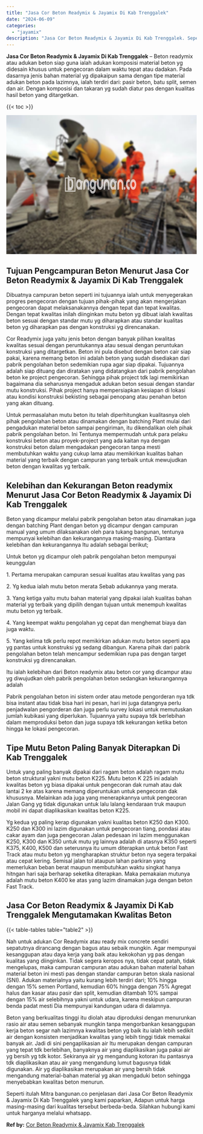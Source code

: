 ```yaml
---
title: "Jasa Cor Beton Readymix & Jayamix Di Kab Trenggalek"
date: "2024-06-09"
categories: 
  - "jayamix"
description: "Jasa Cor Beton Readymix & Jayamix Di Kab Trenggalek. Seperti itulah Mitra bangunan.co penjelasan dari Jasa Cor Beton Readymix & Jayamix Di Kab Trenggalek yan..."
---
```


**Jasa Cor Beton Readymix & Jayamix Di Kab Trenggalek** – Beton readymix atau adukan beton siap guna ialah adukan komposisi material beton yg didesain khusus untuk pengecoran dalam waktu tepat atau dadakan. Pada dasarnya jenis bahan material yg dipakaipun sama dengan tipe material adukan beton pada lazimnya, ialah terdiri dari: pasir beton, batu split, semen dan air. Dengan komposisi dan takaran yg sudah diatur pas dengan kualitas hasil beton yang ditargetkan.

{{< toc >}}

![Jasa Cor Beton Readymix & Jayamix Di Kab Trenggalek](/images/jasa-cor-readymix-30.png)

## Tujuan Pengcampuran Beton Menurut Jasa Cor Beton Readymix & Jayamix Di Kab Trenggalek

Dibuatnya campuran beton seperti ini tujuannya ialah untuk menyegerakan progres pengecoran dengan tujuan pihak-pihak yang akan mengerjakan pengecoran dapat melaksanakannya dengan tepat dan tepat kwalitas. Dengan tepat kwalitas inilah diinginkan mutu beton yg dibuat ialah kwalitas beton sesuai dengan standar mutu yg diharapkan atau standar kualitas beton yg diharapkan pas dengan konstruksi yg direncanakan.

Cor Readymix juga yaitu jenis beton dengan banyak pilihan kwalitas kwalitas sesuai dengan peruntukannya atau sesuai dengan peruntukan konstruksi yang ditargetkan. Beton ini pula disebut dengan beton cair siap pakai, karena memang beton ini adalah beton yang sudah disediakan dari pabrik pengolahan beton sedemikian rupa agar siap dipakai. Tujuannya adalah siap dituang dan diratakan yang didatangkan dari pabrik pengolahan beton ke project pengecoran. Sehingga pihak project tdk lagi memikirkan bagaimana dia seharusnya mengaduk adukan beton sesuai dengan standar mutu konstruksi. Pihak project hanya mempersiapkan kesiapan di lokasi atau kondisi konstruksi bekisting sebagai penopang atau penahan beton yang akan dituang.

Untuk permasalahan mutu beton itu telah diperhitungkan kualitasnya oleh pihak pengolahan beton atau dinamakan dengan batching Plant mulai dari pengadukan material beton sampai pengiriman, itu dikendalikan oleh pihak pabrik pengolahan beton. Ini Tentunya mempermudah untuk para pelaku konstruksi beton atau proyek-project yang ada kaitan nya dengan konstruksi beton dalam mengadakan pengecoran tanpa mesti membutuhkan waktu yang cukup lama atau memikirkan kualitas bahan material yang terbaik dengan campuran yang terbaik untuk mewujudkan beton dengan kwalitas yg terbaik.

## Kelebihan dan Kekurangan Beton readymix Menurut Jasa Cor Beton Readymix & Jayamix Di Kab Trenggalek

Beton yang dicampur melalui pabrik pengolahan beton atau dinamakan juga dengan batching Plant dengan beton yg dicampur dengan campuran manual yang umum dilaksanakan oleh para tukang bangunan, tentunya mempunyai kelebihan dan kekurangannya masing-masing. Diantara kelebihan dan kekurangannya Itu adalah sebagai berikut;

Untuk beton yg dicampur oleh pabrik pengolahan beton mempunyai keunggulan

1\. Pertama merupakan campuran sesuai kualitas atau kwalitas yang pas

2\. Yg kedua ialah mutu beton merata Sebab adukannya yang merata.

3\. Yang ketiga yaitu mutu bahan material yang dipakai ialah kualitas bahan material yg terbaik yang dipilih dengan tujuan untuk menempuh kwalitas mutu beton yg terbaik.

4\. Yang keempat waktu pengolahan yg cepat dan menghemat biaya dan juga waktu.

5\. Yang kelima tdk perlu repot memikirkan adukan mutu beton seperti apa yg pantas untuk konstruksi yg sedang dibangun. Karena pihak dari pabrik pengolahan beton telah mencampur sedemikian rupa pas dengan target konstruksi yg direncanakan.

Itu ialah kelebihan dari Beton readymix atau beton cor yang dicampur atau yg diwujudkan oleh pabrik pengolahan beton sedangkan kekurangannya adalah

Pabrik pengolahan beton ini sistem order atau metode pengorderan nya tdk bisa instant atau tidak bisa hari ini pesan, hari ini juga datangnya perlu penjadwalan pengorderan dan juga perlu survey lokasi untuk memutuskan jumlah kubikasi yang diperlukan. Tujuannya yaitu supaya tdk berlebihan dalam memproduksi beton dan juga supaya tdk kekurangan ketika beton hingga ke lokasi pengecoran.

## Tipe Mutu Beton Paling Banyak Diterapkan Di Kab Trenggalek

Untuk yang paling banyak dipakai dari ragam beton adalah ragam mutu beton struktural yakni mutu beton K225. Mutu beton K 225 ini adalah kwalitas beton yg biasa dipakai untuk pengecoran dak rumah atau dak lantai 2 ke atas karena memang diperuntukan untuk pengecoran dak khususnya. Melainkan ada juga yang menerapkannya untuk pengecoran Jalan Gang yg tidak digunakan untuk lalu lalang kendaraan truk maupun mobil ini dapat diaplikasikan kwalitas beton K225.

Yg kedua yg paling kerap digunakan yakni kualitas beton K250 dan K300. K250 dan K300 ini lazim digunakan untuk pengecoran tiang, pondasi atau cakar ayam dan juga pengecoran Jalan pedesaan ini lazim menggunakan K250, K300 dan K350 untuk mutu yg lainnya adalah di atasnya K350 seperti K375, K400, K500 dan seterusnya itu umum diterapkan untuk beton Fast Track atau mutu beton yg mengharapkan struktur beton nya segera terpakai atau cepat kering. Semisal jalan tol ataupun lahan parkiran yang memerlukan beban berat maupun membutuhkan waktu singkat hanya hitngan hari saja berharap seketika diterapkan. Maka pemakaian mutunya adalah mutu beton K400 ke atas yang lazim dinamakan juga dengan beton Fast Track.

## Jasa Cor Beton Readymix & Jayamix Di Kab Trenggalek Mengutamakan Kwalitas Beton

{{< table-tables table="table2" >}}

Nah untuk adukan Cor Readymix atau ready mix concrete sendiri sepatutnya dirancang dengan bagus atau sebaik mungkin. Agar mempunyai kesanggupan atau daya kerja yang baik atau kekokohan yg pas dengan kualitas yang diinginkan. Tidak segera keropos nya, tidak cepat patah, tidak mengelupas, maka campuran campuran atau adukan bahan material bahan material beton ini mesti pas dengan standar campuran beton skala nasional (SNI). Adukan materialnya yaitu kurang lebih terdiri dari; 10% hingga dengan 15% semen Portland, kemudian 60% hingga dengan 75% Agregat halus dan kasar atau pasir dan split, kemudian ditambah 10% sampai dengan 15% air selebihnya yakni untuk udara, karena meskipun campuran benda padat mesti Dia mempunyai kandungan udara di dalamnya.

Beton yang berkualitas tinggi itu diolah atau diproduksi dengan menurunkan rasio air atau semen sebanyak mungkin tanpa mengorbankan kesanggupan kerja beton segar nah lazimnya kwalitas beton yg baik itu ialah lebih sedikit air dengan konsisten menjadikan kwalitas yang lebih tinggi tidak memakai banyak air. Jadi di sini pengaplikasian air Itu merupakan dengan campuran yang tepat tdk berlebihan, banyaknya air yang diaplikasikan juga pakai air yg bersih yg tdk kotor. Sekiranya air yg mengandung kotoran itu pantasnya tdk diaplikasikan atau air yang mengandung lumut bagusnya tidak digunakan. Air yg diaplikasikan merupakan air yang bersih tidak mengandung material-bahan material yg akan mengaduki beton sehingga menyebabkan kwalitas beton menurun.

Seperti itulah Mitra bangunan.co penjelasan dari Jasa Cor Beton Readymix & Jayamix Di Kab Trenggalek yang kami paparkan, Adapun untuk harga masing-masing dari kualitas tersebut berbeda-beda. Silahkan hubungi kami untuk harganya melalui whatsapp.

**Ref by:** [Cor Beton Readymix & Jayamix Kab Trenggalek](https://id.wikipedia.org/wiki/Cor)
